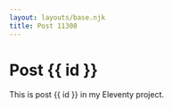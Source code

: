 ```yaml
---
layout: layouts/base.njk
title: Post 11308
---
```


# Post {{ id }}

This is post {{ id }} in my Eleventy project.
